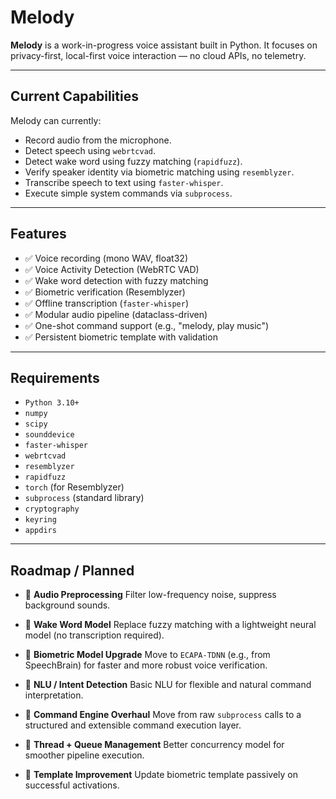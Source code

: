 # Melody

**Melody** is a work-in-progress voice assistant built in Python.
It focuses on privacy-first, local-first voice interaction — no cloud APIs, no telemetry.

---

## Current Capabilities

Melody can currently:

* Record audio from the microphone.
* Detect speech using `webrtcvad`.
* Detect wake word using fuzzy matching (`rapidfuzz`).
* Verify speaker identity via biometric matching using `resemblyzer`.
* Transcribe speech to text using `faster-whisper`.
* Execute simple system commands via `subprocess`.

---

## Features

* ✅ Voice recording (mono WAV, float32)
* ✅ Voice Activity Detection (WebRTC VAD)
* ✅ Wake word detection with fuzzy matching
* ✅ Biometric verification (Resemblyzer)
* ✅ Offline transcription (`faster-whisper`)
* ✅ Modular audio pipeline (dataclass-driven)
* ✅ One-shot command support (e.g., "melody, play music")
* ✅ Persistent biometric template with validation

---

## Requirements

* `Python 3.10+`
* `numpy`
* `scipy`
* `sounddevice`
* `faster-whisper`
* `webrtcvad`
* `resemblyzer`
* `rapidfuzz`
* `torch` (for Resemblyzer)
* `subprocess` (standard library)
* `cryptography`
* `keyring`
* `appdirs`

---

## Roadmap / Planned

* 🎯 **Audio Preprocessing**
  Filter low-frequency noise, suppress background sounds.

* 🎯 **Wake Word Model**
  Replace fuzzy matching with a lightweight neural model (no transcription required).

* 🎯 **Biometric Model Upgrade**
  Move to `ECAPA-TDNN` (e.g., from SpeechBrain) for faster and more robust voice verification.

* 🎯 **NLU / Intent Detection**
  Basic NLU for flexible and natural command interpretation.

* 🎯 **Command Engine Overhaul**
  Move from raw `subprocess` calls to a structured and extensible command execution layer.

* 🎯 **Thread + Queue Management**
  Better concurrency model for smoother pipeline execution.

* 🎯 **Template Improvement**
  Update biometric template passively on successful activations.

